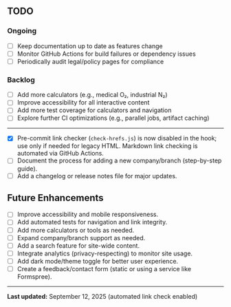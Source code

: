 ## TODO

### Ongoing
- [ ] Keep documentation up to date as features change
- [ ] Monitor GitHub Actions for build failures or dependency issues
- [ ] Periodically audit legal/policy pages for compliance

### Backlog
- [ ] Add more calculators (e.g., medical O₂, industrial N₂)
- [ ] Improve accessibility for all interactive content
- [ ] Add more test coverage for calculators and navigation
- [ ] Explore further CI optimizations (e.g., parallel jobs, artifact caching)

---
- [x] Pre-commit link checker (`check-hrefs.js`) is now disabled in the hook; use only if
      needed for legacy HTML. Markdown link checking is automated via GitHub Actions.
- [ ] Document the process for adding a new company/branch (step-by-step guide).
- [ ] Add a changelog or release notes file for major updates.

## Future Enhancements

- [ ] Improve accessibility and mobile responsiveness.
- [ ] Add automated tests for navigation and link integrity.
- [ ] Add more calculators or tools as needed.
- [ ] Expand company/branch support as needed.
- [ ] Add a search feature for site-wide content.
- [ ] Integrate analytics (privacy-respecting) to monitor site usage.
- [ ] Add dark mode/theme toggle for better user experience.
- [ ] Create a feedback/contact form (static or using a service like Formspree).

---

**Last updated:** September 12, 2025 (automated link check enabled)
